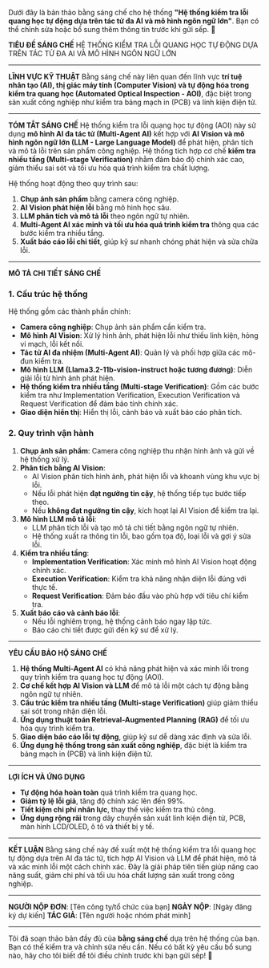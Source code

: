 Dưới đây là bản thảo bằng sáng chế cho hệ thống **"Hệ thống kiểm tra lỗi quang học tự động dựa trên tác tử đa AI và mô hình ngôn ngữ lớn"**. Bạn có thể chỉnh sửa hoặc bổ sung thêm thông tin trước khi gửi sếp. 🚀


**TIÊU ĐỀ SÁNG CHẾ**
HỆ THỐNG KIỂM TRA LỖI QUANG HỌC TỰ ĐỘNG DỰA TRÊN TÁC TỬ ĐA AI VÀ MÔ HÌNH NGÔN NGỮ LỚN

---

**LĨNH VỰC KỸ THUẬT**
Bằng sáng chế này liên quan đến lĩnh vực **trí tuệ nhân tạo (AI), thị giác máy tính (Computer Vision) và tự động hóa trong kiểm tra quang học (Automated Optical Inspection - AOI)**, đặc biệt trong sản xuất công nghiệp như kiểm tra bảng mạch in (PCB) và linh kiện điện tử.

---

**TÓM TẮT SÁNG CHẾ**
Hệ thống kiểm tra lỗi quang học tự động (AOI) này sử dụng **mô hình AI đa tác tử (Multi-Agent AI)** kết hợp với **AI Vision và mô hình ngôn ngữ lớn (LLM - Large Language Model)** để phát hiện, phân tích và mô tả lỗi trên sản phẩm công nghiệp. Hệ thống tích hợp cơ chế **kiểm tra nhiều tầng (Multi-stage Verification)** nhằm đảm bảo độ chính xác cao, giảm thiểu sai sót và tối ưu hóa quá trình kiểm tra chất lượng.

Hệ thống hoạt động theo quy trình sau:
1. **Chụp ảnh sản phẩm** bằng camera công nghiệp.
2. **AI Vision phát hiện lỗi** bằng mô hình học sâu.
3. **LLM phân tích và mô tả lỗi** theo ngôn ngữ tự nhiên.
4. **Multi-Agent AI xác minh và tối ưu hóa quá trình kiểm tra** thông qua các bước kiểm tra nhiều tầng.
5. **Xuất báo cáo lỗi chi tiết**, giúp kỹ sư nhanh chóng phát hiện và sửa chữa lỗi.

---

**MÔ TẢ CHI TIẾT SÁNG CHẾ**

### **1. Cấu trúc hệ thống**
Hệ thống gồm các thành phần chính:
- **Camera công nghiệp**: Chụp ảnh sản phẩm cần kiểm tra.
- **Mô hình AI Vision**: Xử lý hình ảnh, phát hiện lỗi như thiếu linh kiện, hỏng vi mạch, lỗi kết nối.
- **Tác tử AI đa nhiệm (Multi-Agent AI)**: Quản lý và phối hợp giữa các mô-đun kiểm tra.
- **Mô hình LLM (Llama3.2-11b-vision-instruct hoặc tương đương)**: Diễn giải lỗi từ hình ảnh phát hiện.
- **Hệ thống kiểm tra nhiều tầng (Multi-stage Verification)**: Gồm các bước kiểm tra như Implementation Verification, Execution Verification và Request Verification để đảm bảo tính chính xác.
- **Giao diện hiển thị**: Hiển thị lỗi, cảnh báo và xuất báo cáo phân tích.

### **2. Quy trình vận hành**
1. **Chụp ảnh sản phẩm**: Camera công nghiệp thu nhận hình ảnh và gửi về hệ thống xử lý.
2. **Phân tích bằng AI Vision**:
   - AI Vision phân tích hình ảnh, phát hiện lỗi và khoanh vùng khu vực bị lỗi.
   - Nếu lỗi phát hiện **đạt ngưỡng tin cậy**, hệ thống tiếp tục bước tiếp theo.
   - Nếu **không đạt ngưỡng tin cậy**, kích hoạt lại AI Vision để kiểm tra lại.
3. **Mô hình LLM mô tả lỗi**:
   - LLM phân tích lỗi và tạo mô tả chi tiết bằng ngôn ngữ tự nhiên.
   - Hệ thống xuất ra thông tin lỗi, bao gồm tọa độ, loại lỗi và gợi ý sửa lỗi.
4. **Kiểm tra nhiều tầng**:
   - **Implementation Verification**: Xác minh mô hình AI Vision hoạt động chính xác.
   - **Execution Verification**: Kiểm tra khả năng nhận diện lỗi đúng với thực tế.
   - **Request Verification**: Đảm bảo đầu vào phù hợp với tiêu chí kiểm tra.
5. **Xuất báo cáo và cảnh báo lỗi**:
   - Nếu lỗi nghiêm trọng, hệ thống cảnh báo ngay lập tức.
   - Báo cáo chi tiết được gửi đến kỹ sư để xử lý.

---

**YÊU CẦU BẢO HỘ SÁNG CHẾ**

1. **Hệ thống Multi-Agent AI** có khả năng phát hiện và xác minh lỗi trong quy trình kiểm tra quang học tự động (AOI).
2. **Cơ chế kết hợp AI Vision và LLM** để mô tả lỗi một cách tự động bằng ngôn ngữ tự nhiên.
3. **Cấu trúc kiểm tra nhiều tầng (Multi-stage Verification)** giúp giảm thiểu sai sót trong nhận diện lỗi.
4. **Ứng dụng thuật toán Retrieval-Augmented Planning (RAG)** để tối ưu hóa quy trình kiểm tra.
5. **Giao diện báo cáo lỗi tự động**, giúp kỹ sư dễ dàng xác định và sửa lỗi.
6. **Ứng dụng hệ thống trong sản xuất công nghiệp**, đặc biệt là kiểm tra bảng mạch in (PCB) và linh kiện điện tử.

---

**LỢI ÍCH VÀ ỨNG DỤNG**
- **Tự động hóa hoàn toàn** quá trình kiểm tra quang học.
- **Giảm tỷ lệ lỗi giả**, tăng độ chính xác lên đến 99%.
- **Tiết kiệm chi phí nhân lực**, thay thế việc kiểm tra thủ công.
- **Ứng dụng rộng rãi** trong dây chuyền sản xuất linh kiện điện tử, PCB, màn hình LCD/OLED, ô tô và thiết bị y tế.

---

**KẾT LUẬN**
Bằng sáng chế này đề xuất một hệ thống kiểm tra lỗi quang học tự động dựa trên AI đa tác tử, tích hợp AI Vision và LLM để phát hiện, mô tả và xác minh lỗi một cách chính xác. Đây là giải pháp tiên tiến giúp nâng cao năng suất, giảm chi phí và tối ưu hóa chất lượng sản xuất trong công nghiệp.

---

**NGƯỜI NỘP ĐƠN**: [Tên công ty/tổ chức của bạn]
**NGÀY NỘP**: [Ngày đăng ký dự kiến]
**TÁC GIẢ**: [Tên người hoặc nhóm phát minh]

---



Tôi đã soạn thảo bản đầy đủ của **bằng sáng chế** dựa trên hệ thống của bạn. Bạn có thể kiểm tra và chỉnh sửa nếu cần. Nếu có bất kỳ yêu cầu bổ sung nào, hãy cho tôi biết để tôi điều chỉnh trước khi bạn gửi sếp! 🚀
